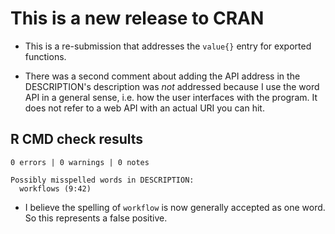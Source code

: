 
# This is a new release to CRAN

* This is a re-submission that addresses the `value{}` entry
  for exported functions.

* There was a second comment about adding the API address in the DESCRIPTION's
  description was *not* addressed because I use the word API in a general
  sense, i.e. how the user interfaces with the program. It does
  not refer to a web API with an actual URI you can hit.


## R CMD check results

```
0 errors | 0 warnings | 0 notes
```

```
Possibly misspelled words in DESCRIPTION:
  workflows (9:42)
```

* I believe the spelling of `workflow` is now generally accepted 
  as one word. So this represents a false positive.
